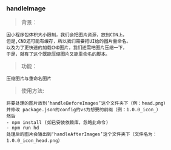 ### handleImage

>背景：

```
因小程序包体积大小限制，我们会把图片资源，放到CDN上。
但是,CND还可能有缓存，所以我们需要把UI给的图片重命名。
以及为了更快速的加载CND图片，我们还需吧图片压缩一下，
于是，就有了这个既能压缩图片又能重命名的脚本。
```

>功能：

```
压缩图片与重命名图片
```


> 使用方法:

```
将要处理的图片放到‘handleBeforeImages’这个文件夹下（例：head.png）
并修改 package.json的config的vs为想要的前缀（例：1.0.0_icon_）
然后
- npm install (如已安装依赖库，忽略此命令)
- npm run hd 
处理后的图片会输出到‘handleAfterImages’这个文件夹下（文件名为：1.0.0_icon_head.png）
```
				
